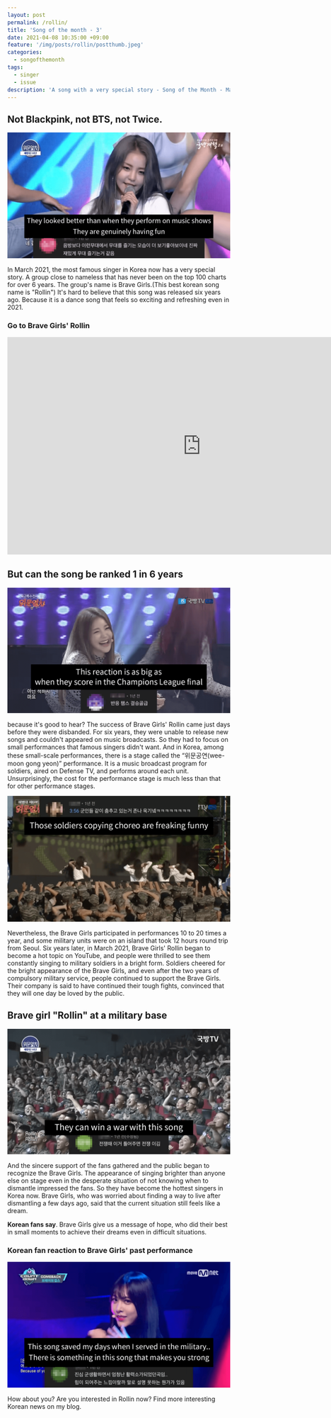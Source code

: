 ```yaml
---
layout: post
permalink: /rollin/
title: 'Song of the month - 3'
date: 2021-04-08 10:35:00 +09:00
feature: '/img/posts/rollin/postthumb.jpeg'
categories:
  - songofthemonth
tags:
  - singer
  - issue
description: 'A song with a very special story - Song of the Month - March 2021'
---
```

## Not Blackpink, not BTS, not Twice. ##


![reaction1](/img/posts/rollin/rollin1.png)

In March 2021, the most famous singer in Korea now has a very special story.
A group close to nameless that has never been on the top 100 charts for over 6 years.
The group's name is Brave Girls.(This best korean song name is "Rollin")
It's hard to believe that this song was released six years ago.
Because it is a dance song that feels so exciting and refreshing even in 2021.

### Go to Brave Girls' Rollin ###

<iframe width="873" height="491" src="https://www.youtube.com/embed/nw6mcjNlh8E" title="YouTube video player" frameborder="0" allow="accelerometer; autoplay; clipboard-write; encrypted-media; gyroscope; picture-in-picture" allowfullscreen></iframe>



## But can the song be ranked 1 in 6 years ##
![reaction2](/img/posts/rollin/rollin2.png)

because it's good to hear?
The success of Brave Girls' Rollin came just days before they were disbanded. For six years, they were unable to release new songs and couldn't appeared on music broadcasts.
So they had to focus on small performances that famous singers didn't want. And in Korea, among these small-scale performances, there is a stage called the “위문공연(wee-moon gong yeon)” performance. It is a music broadcast program for soldiers, aired on Defense TV, and performs around each unit.
Unsurprisingly, the cost for the performance stage is much less than that for other performance stages.

![reaction3](/img/posts/rollin/rollin3.png)

Nevertheless, the Brave Girls participated in performances 10 to 20 times a year, and some military units were on an island that took 12 hours round trip from Seoul.
Six years later, in March 2021, Brave Girls' Rollin began to become a hot topic on YouTube, and people were thrilled to see them constantly singing to military soldiers in a bright form.
Soldiers cheered for the bright appearance of the Brave Girls, and even after the two years of compulsory military service, people continued to support the Brave Girls. Their company is said to have continued their tough fights, convinced that they will one day be loved by the public.


##  Brave girl "Rollin" at a military base ##

![reaction4](/img/posts/rollin/rollin4.png)

And the sincere support of the fans gathered and the public began to recognize the Brave Girls. The appearance of singing brighter than anyone else on stage even in the desperate situation of not knowing when to dismantle impressed the fans. So they have become the hottest singers in Korea now. Brave Girls, who was worried about finding a way to live after dismantling a few days ago, said that the current situation still feels like a dream.

**Korean fans say**. Brave Girls give us a message of hope, who did their best in small moments to achieve their dreams even in difficult situations.

### Korean fan reaction to Brave Girls' past performance ###
![reaction5](/img/posts/rollin/rollin5.png)


How about you? Are you interested in Rollin now? Find more interesting Korean news on my blog.

